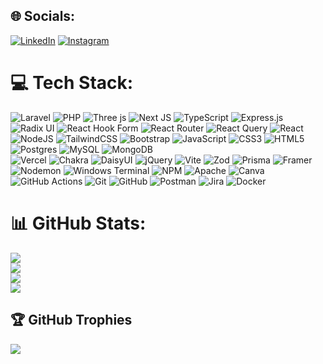 ## 🌐 Socials:
 [![LinkedIn](https://img.shields.io/badge/LinkedIn-%230077B5.svg?logo=linkedin&logoColor=white)](https://linkedin.com/in/Omair-Akbar ) [![Instagram](https://img.shields.io/badge/Instagram-%23E4405F.svg?logo=Instagram&logoColor=white)](https://instagram.com/Omair_365)<br/>
 # 💻 Tech Stack:
![Laravel](https://img.shields.io/badge/laravel-%23FF2D20.svg?style=plastic&logo=laravel&logoColor=white) 
![PHP](https://img.shields.io/badge/php-%23777BB4.svg?style=plastic&logo=php&logoColor=white) 
![Three js](https://img.shields.io/badge/threejs-black?style=plastic&logo=three.js&logoColor=white)
![Next JS](https://img.shields.io/badge/Next-black?style=plastic&logo=next.js&logoColor=white)
![TypeScript](https://img.shields.io/badge/typescript-%23007ACC.svg?style=plastic&logo=typescript&logoColor=white)
![Express.js](https://img.shields.io/badge/express.js-%23404d59.svg?style=plastic&logo=express&logoColor=%2361DAFB) 
![Radix UI](https://img.shields.io/badge/radix%20ui-161618.svg?style=plastic&logo=radix-ui&logoColor=white)
![React Hook Form](https://img.shields.io/badge/React%20Hook%20Form-%23EC5990.svg?style=plastic&logo=reacthookform&logoColor=white)
![React Router](https://img.shields.io/badge/React_Router-CA4245?style=plastic&logo=react-router&logoColor=white)
![React Query](https://img.shields.io/badge/-React%20Query-FF4154?style=plastic&logo=react%20query&logoColor=white) 
![React](https://img.shields.io/badge/react-%2320232a.svg?style=plastic&logo=react&logoColor=%2361DAFB)
![NodeJS](https://img.shields.io/badge/node.js-6DA55F?style=plastic&logo=node.js&logoColor=white)
![TailwindCSS](https://img.shields.io/badge/tailwindcss-%2338B2AC.svg?style=plastic&logo=tailwind-css&logoColor=white)
![Bootstrap](https://img.shields.io/badge/bootstrap-%238511FA.svg?style=plastic&logo=bootstrap&logoColor=white) 
![JavaScript](https://img.shields.io/badge/javascript-%23323330.svg?style=plastic&logo=javascript&logoColor=%23F7DF1E)
![CSS3](https://img.shields.io/badge/css3-%231572B6.svg?style=plastic&logo=css3&logoColor=white) 
![HTML5](https://img.shields.io/badge/html5-%23E34F26.svg?style=plastic&logo=html5&logoColor=white)
<br/>
![Postgres](https://img.shields.io/badge/postgres-%23316192.svg?style=plastic&logo=postgresql&logoColor=white) 
![MySQL](https://img.shields.io/badge/mysql-4479A1.svg?style=plastic&logo=mysql&logoColor=white)
![MongoDB](https://img.shields.io/badge/MongoDB-%234ea94b.svg?style=plastic&logo=mongodb&logoColor=white)
<br/>
![Vercel](https://img.shields.io/badge/vercel-%23000000.svg?style=plastic&logo=vercel&logoColor=white)
![Chakra](https://img.shields.io/badge/chakra-%234ED1C5.svg?style=plastic&logo=chakraui&logoColor=white)
![DaisyUI](https://img.shields.io/badge/daisyui-5A0EF8?style=plastic&logo=daisyui&logoColor=white)
![jQuery](https://img.shields.io/badge/jquery-%230769AD.svg?style=plastic&logo=jquery&logoColor=white) 
![Vite](https://img.shields.io/badge/vite-%23646CFF.svg?style=plastic&logo=vite&logoColor=white) 
![Zod](https://img.shields.io/badge/zod-%233068b7.svg?style=plastic&logo=zod&logoColor=white) 
![Prisma](https://img.shields.io/badge/Prisma-3982CE?style=plastic&logo=Prisma&logoColor=white)
![Framer](https://img.shields.io/badge/Framer-black?style=plastic&logo=framer&logoColor=blue)
![Nodemon](https://img.shields.io/badge/NODEMON-%23323330.svg?style=plastic&logo=nodemon&logoColor=%BBDEAD)
![Windows Terminal](https://img.shields.io/badge/Windows%20Terminal-%234D4D4D.svg?style=plastic&logo=windows-terminal&logoColor=white)
![NPM](https://img.shields.io/badge/NPM-%23CB3837.svg?style=plastic&logo=npm&logoColor=white) 
![Apache](https://img.shields.io/badge/apache-%23D42029.svg?style=plastic&logo=apache&logoColor=white)
![Canva](https://img.shields.io/badge/Canva-%2300C4CC.svg?style=plastic&logo=Canva&logoColor=white)
![GitHub Actions](https://img.shields.io/badge/github%20actions-%232671E5.svg?style=plastic&logo=githubactions&logoColor=white)
![Git](https://img.shields.io/badge/git-%23F05033.svg?style=plastic&logo=git&logoColor=white)
![GitHub](https://img.shields.io/badge/github-%23121011.svg?style=plastic&logo=github&logoColor=white)
![Postman](https://img.shields.io/badge/Postman-FF6C37?style=plastic&logo=postman&logoColor=white)
![Jira](https://img.shields.io/badge/jira-%230A0FFF.svg?style=plastic&logo=jira&logoColor=white)
![Docker](https://img.shields.io/badge/docker-%230db7ed.svg?style=plastic&logo=docker&logoColor=white)

# 📊 GitHub Stats:
![](https://img.shields.io/badge/Profile_Views-9593-blue)<br/>
![](https://github-readme-stats.vercel.app/api?username=Omair-Akbar&theme=tokyonight&hide_border=false&include_all_commits=true&count_private=false)<br/>
![](https://github-readme-streak-stats.herokuapp.com/?user=Omair-Akbar&theme=tokyonight&hide_border=false)<br/>
![](https://github-readme-stats.vercel.app/api/top-langs/?username=Omair-Akbar&theme=tokyonight&hide_border=false&include_all_commits=true&count_private=false&layout=compact)
## 🏆 GitHub Trophies
![](https://github-profile-trophy.vercel.app/?username=Omair-Akbar&theme=discord_old_blurple&no-frame=true&no-bg=true&margin-w=4)
